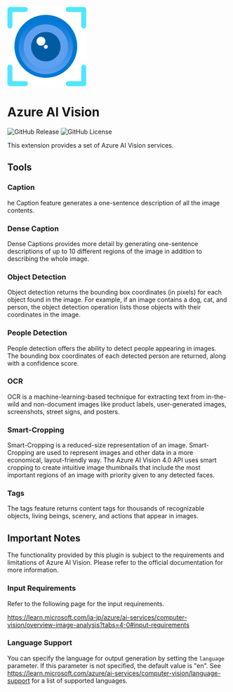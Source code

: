 ![Icon](./_assets/00792-icon-service-Computer-Vision.svg)

# Azure AI Vision

![GitHub Release](https://img.shields.io/github/v/release/fujita-h/dify-plugin-azure-ai-vision)
![GitHub License](https://img.shields.io/github/license/fujita-h/dify-plugin-azure-ai-vision)


This extension provides a set of Azure AI Vision services.

## Tools

### Caption

he Caption feature generates a one-sentence description of all the image contents.

### Dense Caption

Dense Captions provides more detail by generating one-sentence descriptions of up to 10 different regions of the image in addition to describing the whole image. 

### Object Detection

Object detection returns the bounding box coordinates (in pixels) for each object found in the image. For example, if an image contains a dog, cat, and person, the object detection operation lists those objects with their coordinates in the image.

### People Detection

People detection offers the ability to detect people appearing in images. The bounding box coordinates of each detected person are returned, along with a confidence score.

### OCR

OCR is a machine-learning-based technique for extracting text from in-the-wild and non-document images like product labels, user-generated images, screenshots, street signs, and posters.

### Smart-Cropping

Smart-Cropping is a reduced-size representation of an image. Smart-Cropping are used to represent images and other data in a more economical, layout-friendly way. The Azure AI Vision 4.0 API uses smart cropping to create intuitive image thumbnails that include the most important regions of an image with priority given to any detected faces.

### Tags

The tags feature returns content tags for thousands of recognizable objects, living beings, scenery, and actions that appear in images.

## Important Notes

The functionality provided by this plugin is subject to the requirements and limitations of Azure AI Vision.
Please refer to the official documentation for more information.

### Input Requirements

Refer to the following page for the input requirements.

https://learn.microsoft.com/ja-jp/azure/ai-services/computer-vision/overview-image-analysis?tabs=4-0#input-requirements


### Language Support

You can specify the language for output generation by setting the `language` parameter.
If this parameter is not specified, the default value is "en".
See https://learn.microsoft.com/azure/ai-services/computer-vision/language-support for a list of supported languages.
